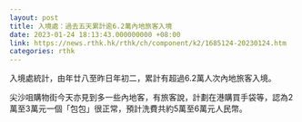 ```yaml
---
layout: post
title: 入境處：過去五天累計逾6.2萬內地旅客入境
date: 2023-01-24 18:13:43.000000000 +08:00
link: https://news.rthk.hk/rthk/ch/component/k2/1685124-20230124.htm
categories: rthk
---
```


入境處統計，由年廿八至昨日年初二，累計有超過6.2萬人次內地旅客入境。

尖沙咀購物街今天亦見到多一些內地客，有旅客說，計劃在港購買手袋等，認為2萬至3萬元一個「包包」很正常，預計洗費共約5萬至6萬元人民幣。
